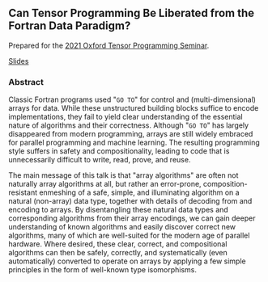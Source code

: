 ## Can Tensor Programming Be Liberated from the Fortran Data Paradigm?

Prepared for the [2021 Oxford Tensor Programming Seminar](https://www.cs.ox.ac.uk/seminars/2418.html).

[Slides](http://conal.net/talks/can-tensor-programming-be-liberated.pdf)

### Abstract

Classic Fortran programs used "`GO TO`" for control and (multi-dimensional) arrays for data.
While these unstructured building blocks suffice to encode implementations, they fail to yield clear understanding of the essential nature of algorithms and their correctness.
Although "`GO TO`" has largely disappeared from modern programming, arrays are still widely embraced for parallel programming and machine learning.
The resulting programming style suffers in safety and compositionality, leading to code that is unnecessarily difficult to write, read, prove, and reuse.

The main message of this talk is that "array algorithms" are often not naturally array algorithms at all, but rather an error-prone, composition-resistant enmeshing of a safe, simple, and illuminating algorithm on a natural (non-array) data type, together with details of decoding from and encoding to arrays.
By disentangling these natural data types and corresponding algorithms from their array encodings, we can gain deeper understanding of known algorithms and easily discover correct new algorithms, many of which are well-suited for the modern age of parallel hardware.
Where desired, these clear, correct, and compositional algorithms can then be safely, correctly, and systematically (even automatically) converted to operate on arrays by applying a few simple principles in the form of well-known type isomorphisms.
